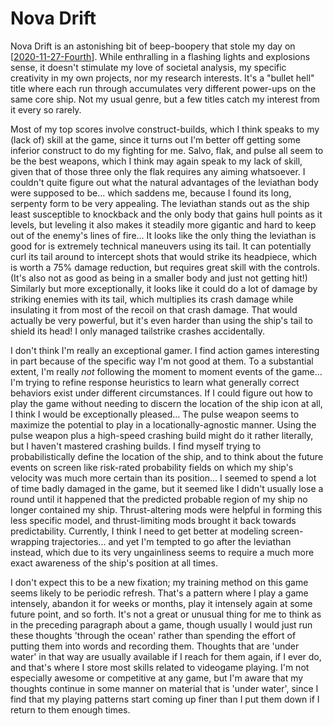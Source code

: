 # Nova Drift

Nova Drift is an astonishing bit of beep-boopery that stole my day on [[2020-11-27-Fourth]].  While enthralling in a flashing lights and explosions sense, it doesn't stimulate my love of societal analysis, my specific creativity in my own projects, nor my research interests.  It's a "bullet hell" title where each run through accumulates very different power-ups on the same core ship.  Not my usual genre, but a few titles catch my interest from it every so rarely.

Most of my top scores involve construct-builds, which I think speaks to my (lack of) skill at the game, since it turns out I'm better off getting some inferior construct to do my fighting for me.  Salvo, flak, and pulse all seem to be the best weapons, which I think may again speak to my lack of skill, given that of those three only the flak requires any aiming whatsoever.  I couldn't quite figure out what the natural advantages of the leviathan body were supposed to be... which saddens me, because I found its long, serpenty form to be very appealing.  The leviathan stands out as the ship least susceptible to knockback and the only body that gains hull points as it levels, but leveling it also makes it steadily more gigantic and hard to keep out of the enemy's lines of fire...  It looks like the only thing the leviathan is good for is extremely technical maneuvers using its tail.  It can potentially curl its tail around to intercept shots that would strike its headpiece, which is worth a 75% damage reduction, but requires great skill with the controls.  (It's also not as good as being in a smaller body and just not getting hit!)  Similarly but more exceptionally, it looks like it could do a lot of damage by striking enemies with its tail, which multiplies its crash damage while insulating it from most of the recoil on that crash damage.  That would actually be very powerful, but it's even harder than using the ship's tail to shield its head!  I only managed tailstrike crashes accidentally.

I don't think I'm really an exceptional gamer.  I find action games interesting in part because of the specific way I'm not good at them.  To a substantial extent, I'm really *not* following the moment to moment events of the game...  I'm trying to refine response heuristics to learn what generally correct behaviors exist under different circumstances.  If I could figure out how to play the game without needing to discern the location of the ship icon at all, I think I would be exceptionally pleased...  The pulse weapon seems to maximize the potential to play in a locationally-agnostic manner.  Using the pulse weapon plus a high-speed crashing build might do it rather literally, but I haven't mastered crashing builds.  I find myself trying to probabilistically define the location of the ship, and to think about the future events on screen like risk-rated probability fields on which my ship's velocity was much more certain than its position...  I seemed to spend a lot of time badly damaged in the game, but it seemed like I didn't usually lose a round until it happened that the predicted probable region of my ship no longer contained my ship.  Thrust-altering mods were helpful in forming this less specific model, and thrust-limiting mods brought it back towards predictability.  Currently, I think I need to get better at modeling screen-wrapping trajectories... and yet I'm tempted to go after the leviathan instead, which due to its very ungainliness seems to require a much more exact awareness of the ship's position at all times.

I don't expect this to be a new fixation; my training method on this game seems likely to be periodic refresh.  That's a pattern where I play a game intensely, abandon it for weeks or months, play it intensely again at some future point, and so forth.  It's not a great or unusual thing for me to think as in the preceding paragraph about a game, though usually I would just run these thoughts 'through the ocean' rather than spending the effort of putting them into words and recording them.  Thoughts that are 'under water' in that way are usually available if I reach for them again, if I ever do, and that's where I store most skills related to videogame playing.  I'm not especially awesome or competitive at any game, but I'm aware that my thoughts continue in some manner on material that is 'under water', since I find that my playing patterns start coming up finer than I put them down if I return to them enough times.

[//begin]: # "Autogenerated link references for markdown compatibility"
[2020-11-27-Fourth]: 2020-11-27-fourth.md "2020-11-27-Fourth"
[//end]: # "Autogenerated link references"